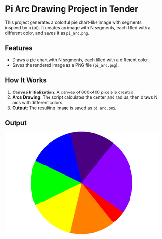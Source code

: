 # Pi Arc Drawing Project in Tender

This project generates a colorful pie chart-like image with segments inspired by π (pi). It creates an image with N segments, each filled with a different color, and saves it as `pi_arc.png`.

## Features

- Draws a pie chart with N segments, each filled with a different color.
- Saves the rendered image as a PNG file (`pi_arc.png`).

## How It Works

1. **Canvas Initialization**: A canvas of 600x400 pixels is created.
2. **Arcs Drawing**: The script calculates the center and radius, then draws N arcs with different colors.
3. **Output**: The resulting image is saved as `pi_arc.png`.

## Output
![Output](./pi_arc.png)

